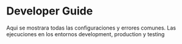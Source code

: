 # Developer Guide

Aqui se mostrara todas las configuraciones y errores comunes. Las ejecuciones en los entornos development, production y testing
